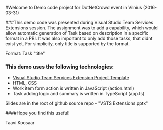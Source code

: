 
#Welcome to Demo code project for DotNetCrowd event in Vilnius (2016-03-31)

###This demo code was presented during Visual Studio Team Services Extensions session.
The assignment was to add a capability, which would allow automatic generation of Task based on description in a specific format in a PBI.
It was also important to only add those tasks, that didnt exist yet. For simplicity, only title is supported by the format.

Format: Task "title" 

### This demo uses the following technologies:

- [Visual Studio Team Services Extension Project Template](https://visualstudiogallery.msdn.microsoft.com/a00f6cfc-4dbb-4b9a-a1b8-4d24bf46770b)
- HTML, CSS
- Work item form action is written in JavaScript (action.html)
- Task adding logic and summary is written in TypeScript (app.ts)

Slides are in the root of github source repo - "VSTS Extensions.pptx"

####Hope you find this useful!

Taavi Koosaar